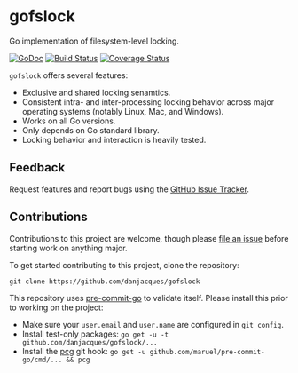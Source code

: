 # gofslock
Go implementation of filesystem-level locking.

[![GoDoc](https://godoc.org/github.com/danjacques/gofslock?status.svg)](http://godoc.org/github.com/danjacques/gofslock)
[![Build Status](https://travis-ci.org/danjacques/gofslock.svg?branch=master)](https://travis-ci.org/danjacques/gofslock)
[![Coverage Status](https://coveralls.io/repos/github/danjacques/gofslock/badge.svg?branch=master)](https://coveralls.io/github/danjacques/gofslock?branch=master)

`gofslock` offers several features:
* Exclusive and shared locking senamtics.
* Consistent intra- and inter-processing locking behavior across major operating
  systems (notably Linux, Mac, and Windows).
* Works on all Go versions.
* Only depends on Go standard library.
* Locking behavior and interaction is heavily tested.

Feedback
--------

Request features and report bugs using the
[GitHub Issue Tracker](https://github.com/danjacques/gofslock/issues/new).

Contributions
-------------

Contributions to this project are welcome, though please
[file an issue](https://github.com/danjacques/gofslock/issues/new)
before starting work on anything major.

To get started contributing to this project,
clone the repository:

    git clone https://github.com/danjacques/gofslock

This repository uses [pre-commit-go](https://github.com/maruel/pre-commit-go) to
validate itself. Please install this prior to working on the project:

  * Make sure your `user.email` and `user.name` are configured in `git config`.
  * Install test-only packages:
    `go get -u -t github.com/danjacques/gofslock/...`
  * Install the [pcg](https://github.com/maruel/pre-commit-go) git hook:
    `go get -u github.com/maruel/pre-commit-go/cmd/... && pcg`

